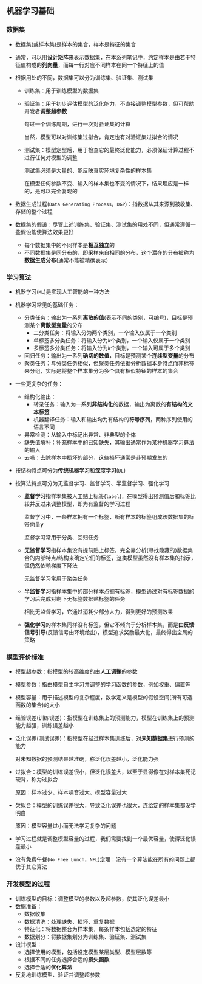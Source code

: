 ## 机器学习基础

### 数据集

- 数据集(或样本集)是样本的集合，样本是特征的集合

- 通常，可以用**设计矩阵**来表示数据集，在本系列笔记中，约定样本是由若干特征值构成的**列向量**，而每一行对应不同样本在同一个特征上的值

- 根据用处的不同，数据集可以分为训练集、验证集、测试集

  - 训练集：用于训练模型的数据集

  - 验证集：用于初步评估模型的泛化能力，不直接调整模型参数，但可帮助开发者**调整超参数**

    每过一个训练周期，进行一次对验证集的计算

    当然，模型可以对训练集过拟合，肯定也有对验证集过拟合的情况

  - 测试集：模型定型后，用于检查它的最终泛化能力，必须保证计算过程不进行任何对模型的调整

    测试集必须是大量的、能反映真实环境复杂性的样本集

    在模型任何参数不变、输入的样本集也不变的情况下，结果理应是一样的，是可以完全复现的

- 数据生成过程(`Data Generating Process`，`DGP`)：指数据从其来源到被收集、存储的整个过程

- 数据集的假设：尽管上述训练集、验证集、测试集的用处不同，但通常遵循一些假设能使算法效果更好

  - 每个数据集中的不同样本是**相互独立**的
  - 不同数据集是同分布的，即采样来自相同的分布，这个潜在的分布被称为**数据生成分布**(通常不能被精确表示)

### 学习算法

- 机器学习(`ML`)是实现人工智能的一种方法

- 机器学习常见的基础任务：

  - 分类任务：输出为一系列**离散的值**(表示不同的类别，可编号)，目标是预测某个**离散型变量**的分布
    - 二分类任务：将输入分为两个类别，一个输入仅属于一个类别
    - 单标签多分类任务：将输入分为$k$个类别，一个输入仅属于一个类别
    - 多标签多分类任务：将输入分为$k$个类别，一个输入可属于多个类别
  - 回归任务：输出为一系列**确切的数值**，目标是预测某个**连续型变量**的分布
  - 聚类任务：与分类任务相似，但聚类任务依据分析数据本身特点而非标签来分组，实际是将整个样本集分为多个具有相似特征的样本的集合

- 一些更复杂的任务：

  - 结构化输出：
    - 转录任务：输入为一系列**非结构化**的数据，输出为离散的**有结构的文本标签**
    - 机器翻译任务：输入和输出均为有结构的**符号序列**，两种序列使用的语言不同
  - 异常检测：从输入中标记出异常、非典型的个体
  - 缺失值填补：补充样本中的已知缺失，其输出通常作为某种机器学习算法的输入
  - 去噪：去除样本中损坏的部分，这些损坏通常是非预期发生的

- 按结构特点可分为**传统机器学习**和**深度学习**(`DL`)

- 按算法特点可分为无监督学习、监督学习、半监督学习、强化学习

  - **监督学习**指样本集被人工贴上标签(`label`)，在模型得出预测值后和标签比较并反过来调整模型，即为有监督的学习过程

    监督学习中，一条样本拥有一个标签，所有样本的标签组成该数据集的标签向量$\boldsymbol y$

    监督学习常用于分类、回归任务

  - **无监督学习**指样本集没有提前贴上标签，完全靠分析(寻找隐藏的)数据集合的内部特点/结构来确定它们的标签，这类模型虽然没有样本集的指示，但仍然依赖梯度下降法

    无监督学习常用于聚类任务

  - **半监督学习**指样本集中的部分样本点拥有标签，模型通过对有标签数据的学习后完成对剩下无标签数据贴标签的任务

    相比无监督学习，它通过消耗少部分人力，得到更好的预测效果
  
  - **强化学习**的样本集同样没有标签，但它不倾向于分析样本集，而是**由反馈信号引导**(反馈信号由环境给出)，模型追求奖励最大化，最终得出全局的策略


### 模型评价标准

- 模型超参数：指模型的较高维度的由**人工调整**的参数

- 模型参数：指由模型自主学习并调整的学习函数的参数，例如权重、偏置等

- 模型容量：用于描述模型的复杂程度，数学定义是模型的假设空间(所有可选函数的集合)的大小

- 经验误差(训练误差)：指模型在训练集上的预测能力，模型在训练集上的预测能力越强，训练误差越小

- 泛化误差(测试误差)：指模型在经过样本集训练后，对**未知数据集**进行预测的能力

  对未知数据的预测结果越准确，称泛化误差越小，泛化能力强

- 过拟合：模型的训练误差很小，但泛化误差大，以至于显得像在对样本集死记硬背，称为过拟合

  原因：样本过少、样本噪音过大、模型容量过大

- 欠拟合：模型的训练误差很大，导致泛化误差也很大，连给定的样本集都没学明白

  原因：模型容量过小而无法学习复杂的问题

- 学习过程就是调整模型容量的过程，我们需要找到一个最优容量，使得泛化误差最小

- 没有免费午餐(`No Free Lunch`，`NFL`)定理：没有一个算法能在所有的问题上都优于其它算法

### 开发模型的过程

- 训练模型的目标：调整模型的参数以及超参数，使其泛化误差最小
- 数据准备：
  - 数据收集
  - 数据清洗：处理缺失、损坏、重复数据
  - 特征化：将数据整合为样本集，每条样本包括选定的特征
  - 数据划分：将数据集划分为训练集、验证集、测试集
- 设计模型：
  - 选择使用的模型，包括设定模型某层类型、模型层数等
  - 根据不同的任务选择合适的**损失函数**
  - 选择合适的**优化算法**
- 反复地训练模型、验证并调整超参数
